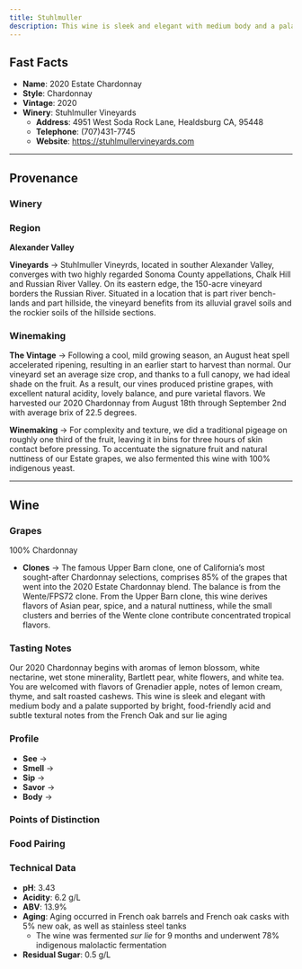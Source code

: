 ```yaml
---
title: Stuhlmuller
description: This wine is sleek and elegant with medium body and a palate supported by bright, food-friendly acid and subtle textural notes
---
```


## Fast Facts
 - **Name**:  2020 Estate Chardonnay
 - **Style**: Chardonnay
 - **Vintage**: 2020
 - **Winery**: Stuhlmuller Vineyards
     - **Address**: 4951 West Soda Rock Lane, Healdsburg CA, 95448
     - **Telephone**: (707)431-7745
     - **Website**: https://stuhlmullervineyards.com

---

## Provenance
### Winery

### Region
**Alexander Valley**

**Vineyards** → Stuhlmuller Vineyrds, located in souther Alexander Valley, converges with two highly regarded Sonoma County appellations, Chalk Hill and Russian River Valley. On its eastern edge, the 150-acre vineyard borders the Russian River. Situated in a location that is part river bench-lands and part hillside, the vineyard benefits from its alluvial gravel soils and the rockier soils of the hillside sections.

### Winemaking 
**The Vintage** → Following a cool, mild growing season, an August heat spell accelerated ripening, resulting in an earlier start to harvest than normal. Our vineyard set an average size crop, and thanks to a full canopy, we had ideal shade on the fruit. As a result, our vines produced pristine grapes, with excellent natural acidity, lovely balance, and pure varietal flavors. We harvested our 2020 Chardonnay from August 18th through September 2nd with average brix of 22.5 degrees.

**Winemaking** → For complexity and texture, we did a traditional pigeage on roughly one third of the fruit, leaving it in bins for three hours of skin contact before pressing. To accentuate the signature fruit and natural nuttiness of our Estate grapes, we also fermented this wine with 100% indigenous yeast.

---

## Wine
### Grapes
100% Chardonnay
 - **Clones** → The famous Upper Barn clone, one of California’s most sought-after Chardonnay selections, comprises 85% of the grapes that went into the 2020 Estate Chardonnay blend. The balance is from the Wente/FPS72 clone. From the Upper Barn clone, this wine derives flavors of Asian pear, spice, and a natural nuttiness, while the small clusters and berries of the Wente clone contribute concentrated tropical flavors.

### Tasting Notes
Our 2020 Chardonnay begins with aromas of lemon blossom, white nectarine, wet stone minerality, Bartlett pear, white flowers, and white tea. You are welcomed with flavors of Grenadier apple, notes of lemon cream, thyme, and salt roasted cashews. This wine is sleek and elegant with medium body and a palate supported by bright, food-friendly acid and subtle textural notes from the French Oak and sur lie aging

### Profile
 - **See** →  
 - **Smell** → 
 - **Sip** → 
 - **Savor** → 
 - **Body** → 

### Points of Distinction

### Food Pairing

### Technical Data
 - **pH**: 3.43
 - **Acidity**: 6.2 g/L
 - **ABV**: 13.9%
 - **Aging**: Aging occurred in French oak barrels and French oak casks with 5% new oak, as well as stainless steel tanks
     - The wine was fermented *sur lie* for 9 months and underwent 78% indigenous malolactic fermentation
 - **Residual Sugar**: 0.5 g/L